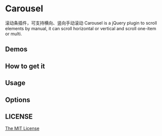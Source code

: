 # Carousel
滚动条插件，可支持横向、竖向手动滚动
Carousel is a jQuery plugin to scroll elements by manual, it can scroll horizontal or vertical and scroll one-item or multi.
## Demos
## How to get it
## Usage
## Options
## LICENSE
[The MIT License](https://github.com/lianjilu/carousel/blob/master/LICENSE)
